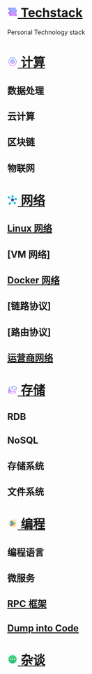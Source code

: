 # [![](icon/stack.png) Techstack](/)
Personal Technology stack

# [![](icon/compute.png) 计算](compute/)
## 数据处理
## 云计算
## 区块链
## 物联网
# [![](icon/network.png) 网络](network/)
## [Linux 网络](network/linux)
## [VM 网络]
## [Docker 网络](network/docker)
## [链路协议]
## [路由协议]
## [运营商网络](network/isp)

# [![](icon/storage.png) 存储](storage/) 
## RDB
## NoSQL
## 存储系统
## 文件系统
# [![](icon/program.png) 编程](program/)
## 编程语言
## 微服务
## [RPC 框架](program/rpc)
## [Dump into Code](program/code/)

# [![](icon/more.png) 杂谈](more/) 